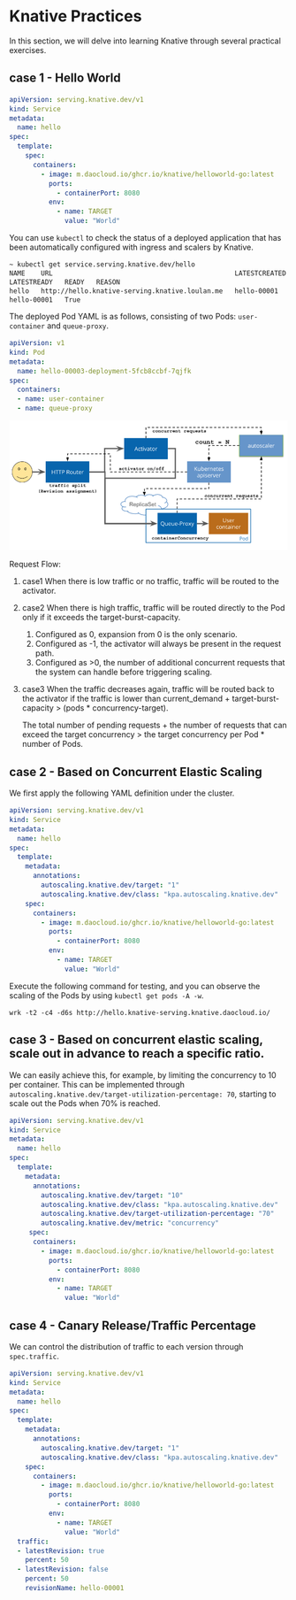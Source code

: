 # Knative Practices

In this section, we will delve into learning Knative through several practical exercises.

## case 1 - Hello World

```yaml
apiVersion: serving.knative.dev/v1
kind: Service
metadata:
  name: hello
spec:
  template:
    spec:
      containers:
        - image: m.daocloud.io/ghcr.io/knative/helloworld-go:latest
          ports:
            - containerPort: 8080
          env:
            - name: TARGET
              value: "World"
```

You can use `kubectl` to check the status of a deployed application that has been automatically configured with ingress and scalers by Knative.

```shell
~ kubectl get service.serving.knative.dev/hello
NAME    URL                                              LATESTCREATED   LATESTREADY   READY   REASON
hello   http://hello.knative-serving.knative.loulan.me   hello-00001     hello-00001   True
```

The deployed Pod YAML is as follows, consisting of two Pods: `user-container` and `queue-proxy`.

```yaml
apiVersion: v1
kind: Pod
metadata:
  name: hello-00003-deployment-5fcb8ccbf-7qjfk
spec:
  containers:
  - name: user-container
  - name: queue-proxy
```

![knative-request-flow](../../images/knative-request-flow.png)

Request Flow:

1. case1 When there is low traffic or no traffic, traffic will be routed to the activator.
2. case2 When there is high traffic, traffic will be routed directly to the Pod only if it exceeds the target-burst-capacity.
    1. Configured as 0, expansion from 0 is the only scenario.
    2. Configured as -1, the activator will always be present in the request path.
    3. Configured as >0, the number of additional concurrent requests that the system can handle before triggering scaling.
3. case3 When the traffic decreases again, traffic will be routed back to the activator if the traffic is lower than current_demand + target-burst-capacity > (pods * concurrency-target).
    
    The total number of pending requests + the number of requests that can exceed the target concurrency > the target concurrency per Pod * number of Pods.

## case 2 - Based on Concurrent Elastic Scaling

We first apply the following YAML definition under the cluster.

```yaml
apiVersion: serving.knative.dev/v1
kind: Service
metadata:
  name: hello
spec:
  template:
    metadata:
      annotations:
        autoscaling.knative.dev/target: "1"
        autoscaling.knative.dev/class: "kpa.autoscaling.knative.dev"
    spec:
      containers:
        - image: m.daocloud.io/ghcr.io/knative/helloworld-go:latest
          ports:
            - containerPort: 8080
          env:
            - name: TARGET
              value: "World"
```

Execute the following command for testing, and you can observe the scaling of the Pods by using `kubectl get pods -A -w`.

```shell
wrk -t2 -c4 -d6s http://hello.knative-serving.knative.daocloud.io/
```

## case 3 - Based on concurrent elastic scaling, scale out in advance to reach a specific ratio.

We can easily achieve this, for example, by limiting the concurrency to 10 per container. This can be implemented through `autoscaling.knative.dev/target-utilization-percentage: 70`, starting to scale out the Pods when 70% is reached.

```yaml
apiVersion: serving.knative.dev/v1
kind: Service
metadata:
  name: hello
spec:
  template:
    metadata:
      annotations:
        autoscaling.knative.dev/target: "10"
        autoscaling.knative.dev/class: "kpa.autoscaling.knative.dev"
        autoscaling.knative.dev/target-utilization-percentage: "70" 
        autoscaling.knative.dev/metric: "concurrency"
     spec:
      containers:
        - image: m.daocloud.io/ghcr.io/knative/helloworld-go:latest
          ports:
            - containerPort: 8080
          env:
            - name: TARGET
              value: "World"
```

## case 4 - Canary Release/Traffic Percentage

We can control the distribution of traffic to each version through `spec.traffic`.

```yaml
apiVersion: serving.knative.dev/v1
kind: Service
metadata:
  name: hello
spec:
  template:
    metadata:
      annotations:
        autoscaling.knative.dev/target: "1"  
        autoscaling.knative.dev/class: "kpa.autoscaling.knative.dev"         
    spec:
      containers:
        - image: m.daocloud.io/ghcr.io/knative/helloworld-go:latest
          ports:
            - containerPort: 8080
          env:
            - name: TARGET
              value: "World"
  traffic:
  - latestRevision: true
    percent: 50
  - latestRevision: false
    percent: 50
    revisionName: hello-00001
```
